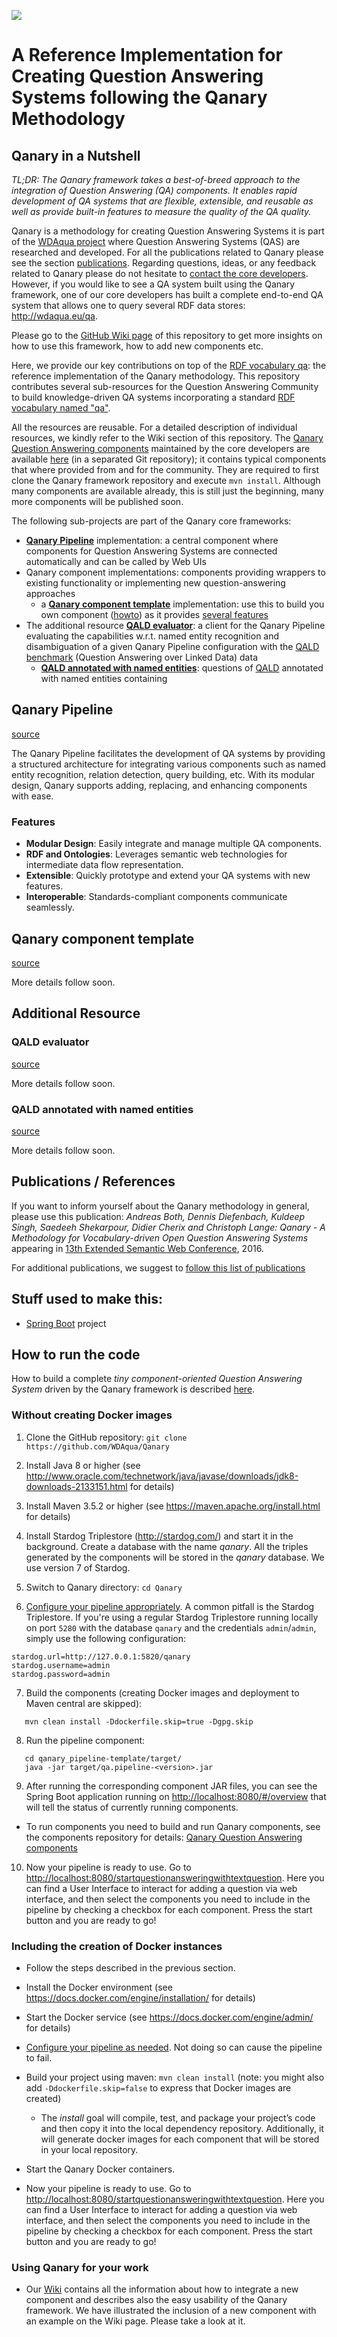 ![](https://raw.githubusercontent.com/WDAqua/Qanary/master/doc/logo-qanary_s.png)

# A Reference Implementation for Creating Question Answering Systems following the Qanary Methodology
## Qanary in a Nutshell

*TL;DR: The Qanary framework takes a best-of-breed approach to the integration of Question Answering (QA) components. It enables rapid development of QA systems that are flexible, extensible, and reusable as well as provide built-in features to measure the quality of the QA quality.*

Qanary is a methodology for creating Question Answering Systems it is part of the [WDAqua project](http://wdaqua.eu) where Question Answering Systems (QAS) are researched and developed. 
For all the publications related to Qanary please see the section [publications](#qanarypublications). 
Regarding questions, ideas, or any feedback related to Qanary please do not hesitate to [contact the core developers](https://github.com/WDAqua/Qanary/wiki/Who-do-I-talk-to%3F). 
However, if you would like to see a QA system built using the Qanary framework, one of our core developers has built a complete end-to-end QA system that allows one to query several RDF data stores: http://wdaqua.eu/qa.


Please go to the [GitHub Wiki page](https://github.com/WDAqua/Qanary/wiki) of this repository to get more insights on how to use this framework, how to add new components etc.

Here, we provide our key contributions on top of the [RDF vocabulary qa](https://github.com/WDAqua/QAOntology): the reference implementation of the Qanary methodology. This repository contributes several sub-resources for the Question Answering Community to build knowledge-driven QA systems incorporating a standard [RDF vocabulary named "qa"](https://github.com/WDAqua/QAOntology). 

All the resources are reusable. For a detailed description of individual resources, we kindly refer to the Wiki section of this repository. The [Qanary Question Answering components](https://github.com/WDAqua/Qanary-question-answering-components) maintained by the core developers are available [here](https://github.com/WDAqua/Qanary-question-answering-components) (in a separated Git repository); it contains typical components that where provided from and for the community. They are required to first clone the Qanary framework repository and execute ``mvn install``.
Although many components are available already, this is still just the beginning, many more components will be published soon.

The following sub-projects are part of the Qanary core frameworks:

 * [**Qanary Pipeline**](#qanarypipeline) implementation: a central component where components for Question Answering Systems are connected automatically and can be called by Web UIs
 * Qanary component implementations: components providing wrappers to existing functionality or implementing new question-answering approaches
    * a [**Qanary component template**](#qanarycomponenttemplate) implementation: use this to build you own component ([howto](https://github.com/WDAqua/Qanary/wiki/How-do-I-create-a-new-Qanary-component%3F)) as it provides [several features]()
 * The additional resource [**QALD evaluator**](#qaldevaluator): a client for the Qanary Pipeline evaluating the capabilities w.r.t. named entity recognition and disambiguation of a given Qanary Pipeline configuration with the [QALD benchmark](http://qald.sebastianwalter.org/) (Question Answering over Linked Data) data
    * [**QALD annotated with named entities**](#qaldnerddataset): questions of [QALD](http://qald.sebastianwalter.org/) annotated with named entities containing

<a name="qanarypipeline"></a>
## Qanary Pipeline

[source](https://github.com/WDAqua/Qanary/tree/master/qanary_pipeline-template)

The Qanary Pipeline facilitates the development of QA systems by providing a structured architecture for integrating various components such as named entity recognition, relation detection, query building, etc. With its modular design, Qanary supports adding, replacing, and enhancing components with ease.

### Features

- **Modular Design**: Easily integrate and manage multiple QA components.
- **RDF and Ontologies**: Leverages semantic web technologies for intermediate data flow representation.
- **Extensible**: Quickly prototype and extend your QA systems with new features.
- **Interoperable**: Standards-compliant components communicate seamlessly.

<a name="qanarycomponenttemplate"></a>
## Qanary component template
[source](https://github.com/WDAqua/Qanary/tree/master/qanary_component-template)

More details follow soon.



## Additional Resource

<a name="qaldevaluator"></a>
### QALD evaluator
[source](https://github.com/WDAqua/Qanary/tree/master/qald-evaluator)

More details follow soon.


<a name="qaldnerddataset"></a>
### QALD annotated with named entities
[source](https://github.com/WDAqua/Qanary/tree/master/ISWC-results)

More details follow soon.

<a name="qanarypublications"></a>
## Publications / References

If you want to inform yourself about the Qanary methodology in general, please use this publication:  *Andreas Both, Dennis Diefenbach, Kuldeep Singh, Saedeeh Shekarpour, Didier Cherix and Christoph Lange: Qanary - A Methodology for Vocabulary-driven Open Question Answering Systems* appearing in [13th Extended Semantic Web Conference](http://2016.eswc-conferences.org), 2016.

For additional publications, we suggest to [follow this list of publications](https://scholar.google.de/scholar?q=%22qanary%22+question+%22answering%22)


## Stuff used to make this:

 * [Spring Boot](http://projects.spring.io/spring-boot/) project


## How to run the code

How to build a complete *tiny component-oriented Question Answering System* driven by the Qanary framework is described [here](https://github.com/WDAqua/Qanary-question-answering-components/blob/master/README.md#build-and-run-a-minimal-set-of-components).

### Without creating Docker images 

 1. Clone the GitHub repository: `git clone https://github.com/WDAqua/Qanary`

 2. Install Java 8 or higher (see <http://www.oracle.com/technetwork/java/javase/downloads/jdk8-downloads-2133151.html> for details)

 3. Install Maven 3.5.2 or higher (see <https://maven.apache.org/install.html> for details)

 4. Install Stardog Triplestore (<http://stardog.com/>) and start it in the background. Create a database with the name _qanary_. All the triples generated by the components will be stored in the _qanary_ database. We use version 7 of Stardog.

 5. Switch to Qanary directory: `cd Qanary`
 
 6. [Configure your pipeline appropriately](https://github.com/WDAqua/Qanary/wiki/Configuration-Parameters-of-a-Qanary-Pipeline). A common pitfall is the Stardog Triplestore. If you're using a regular Stardog Triplestore running locally on port `5280` with the database `qanary` and the credentials `admin`/`admin`, simply use the following configuration:
 ```
 stardog.url=http://127.0.0.1:5820/qanary
 stardog.username=admin
 stardog.password=admin
 ```
 
 7. Build the components (creating Docker images and deployment to Maven central are skipped):
```
   mvn clean install -Ddockerfile.skip=true -Dgpg.skip 
```
 
 8. Run the pipeline component:
```
   cd qanary_pipeline-template/target/
   java -jar target/qa.pipeline-<version>.jar
```
  
 9. After running the corresponding component JAR files, you can see the Spring Boot application running on <http://localhost:8080/#/overview> that will tell the status of currently running components.
   * To run components you need to build and run Qanary components, see the components repository for details: [Qanary Question Answering components](https://github.com/WDAqua/Qanary-question-answering-components)

 10. Now your pipeline is ready to use. Go to <http://localhost:8080/startquestionansweringwithtextquestion>. Here you can find a User Interface to interact for adding a question via web interface, and then select the components you need to include in the pipeline by checking a checkbox for each component. Press the start button and you are ready to go!


### Including the creation of Docker instances

 * Follow the steps described in the previous section.

 * Install the Docker environment (see <https://docs.docker.com/engine/installation/> for details)
 
 * Start the Docker service (see <https://docs.docker.com/engine/admin/> for details)
 
 * [Configure your pipeline as needed](https://github.com/WDAqua/Qanary/wiki/How-do-I-configure-a-Qanary-pipeline-using-Docker%3F). Not doing so can cause the pipeline to fail.

 * Build your project using maven: `mvn clean install` (note: you might also add `-Ddockerfile.skip=false` to express that Docker images are created)
   * The _install_ goal will compile, test, and package your project’s code and then copy it into the local dependency repository. Additionally, it will generate docker images for each component that will be stored in your local repository.
   
 * Start the Qanary Docker containers.
   
 * Now your pipeline is ready to use. Go to <http://localhost:8080/startquestionansweringwithtextquestion>. Here you can find a User Interface to interact for adding a question via web interface, and then select the components you need to include in the pipeline by checking a checkbox for each component. Press the start button and you are ready to go!
 
 
 ### Using Qanary for your work
 
 * Our [Wiki](https://github.com/WDAqua/Qanary/wiki) contains all the information about how to integrate a new component and describes also the easy usability of the Qanary framework. We have illustrated the inclusion of a new component with an example on the Wiki page. Please take a look at it.
